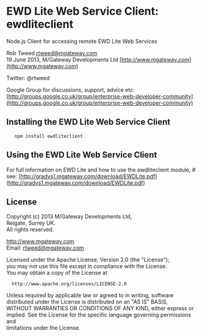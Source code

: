 # EWD Lite Web Service Client: ewdliteclient
 
Node.js Client for accessing remote EWD Lite Web Services

Rob Tweed <rtweed@mgateway.com>  
19 June 2013, M/Gateway Developments Ltd [http://www.mgateway.com](http://www.mgateway.com)  

Twitter: @rtweed

Google Group for discussions, support, advice etc: [http://groups.google.co.uk/group/enterprise-web-developer-community](http://groups.google.co.uk/group/enterprise-web-developer-community)


## Installing the EWD Lite Web Service Client

       npm install ewdliteclient

	   
## Using the EWD Lite Web Service Client

For full information on EWD Lite and how to use the ewdliteclient module, #
see: [http://gradvs1.mgateway.com/download/EWDLite.pdf]
(http://gradvs1.mgateway.com/download/EWDLite.pdf)


## License

 Copyright (c) 2013 M/Gateway Developments Ltd,                           
 Reigate, Surrey UK.                                                      
 All rights reserved.                                                     
                                                                           
  http://www.mgateway.com                                                  
  Email: rtweed@mgateway.com                                               
                                                                           
                                                                           
  Licensed under the Apache License, Version 2.0 (the "License");          
  you may not use this file except in compliance with the License.         
  You may obtain a copy of the License at                                  
                                                                           
      http://www.apache.org/licenses/LICENSE-2.0                           
                                                                           
  Unless required by applicable law or agreed to in writing, software      
  distributed under the License is distributed on an "AS IS" BASIS,        
  WITHOUT WARRANTIES OR CONDITIONS OF ANY KIND, either express or implied. 
  See the License for the specific language governing permissions and      
   limitations under the License.      
